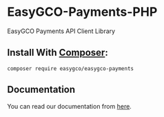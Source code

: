 # EasyGCO-Payments-PHP
EasyGCO Payments API Client Library

## Install With [Composer](https://getcomposer.org/doc/):
```
composer require easygco/easygco-payments
```
## Documentation
You can read our documentation from [here](https://docs.easygco.com).
